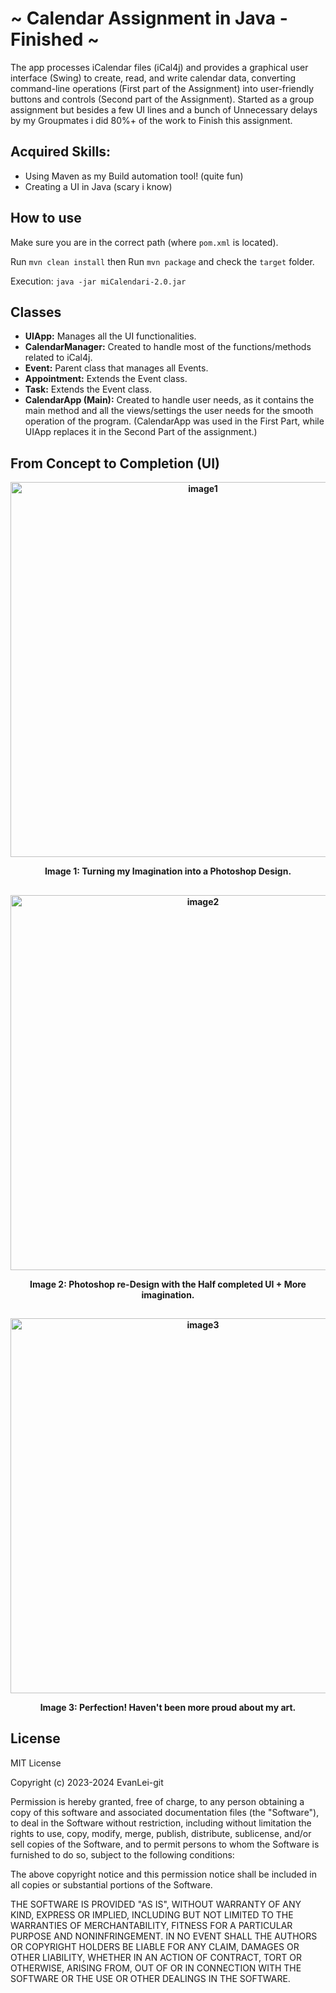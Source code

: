 # ~ Calendar Assignment in Java - Finished ~


The app processes iCalendar files (iCal4j) and provides a graphical user interface (Swing) to create, read, and write calendar data, converting command-line operations (First part of the Assignment) into user-friendly buttons and controls (Second part of the Assignment). Started as a group assignment but besides a few UI lines and a bunch of Unnecessary delays by my Groupmates i did 80%+ of the work to Finish this assignment.

## Acquired Skills:
 - Using Maven as my Build automation tool! (quite fun)
 - Creating a UI in Java (scary i know)

## How to use

Make sure you are in the correct path (where `pom.xml` is located).

Run `mvn clean install` then Run `mvn package` and check the `target` folder.

Execution: `java -jar miCalendari-2.0.jar`


## Classes

- **UIApp:** Manages all the UI functionalities.
- **CalendarManager:** Created to handle most of the functions/methods related to iCal4j.
- **Event:** Parent class that manages all Events.
- **Appointment:** Extends the Event class.
- **Task:** Extends the Event class.
- **CalendarApp (Main):** Created to handle user needs, as it contains the main method and all the views/settings the user needs for the smooth operation of the program. (CalendarApp was used in the First Part, while UIApp replaces it in the Second Part of the assignment.)



## From Concept to Completion (UI)
<b>
<div style="text-align: center;">
    <img src="https://github.com/user-attachments/assets/5cf26298-e25e-49d1-a5e9-a611bd964097" alt="image1" width="600"/>
    <p>Image 1: Turning my Imagination into a Photoshop Design. </p>
</div>
</b>

## 
<b>
<div style="text-align: center;">
    <img src="https://github.com/user-attachments/assets/e43b0287-3769-453b-b5bb-f99218089ab7" alt="image2" width="600"/>
    <p>Image 2: Photoshop re-Design with the Half completed UI + More imagination.</p>
</div>
</b>

## 
<b>
<div style="text-align: center;">
    <img src="https://github.com/user-attachments/assets/db273a41-cfb5-476e-9317-82f3b28d6ff9" alt="image3" width="600"/>
    <p>Image 3: Perfection! Haven't been more proud about my art. </p>
</div>
</b>


## 


## License
MIT License

Copyright (c) 2023-2024 EvanLei-git

Permission is hereby granted, free of charge, to any person obtaining a copy
of this software and associated documentation files (the "Software"), to deal
in the Software without restriction, including without limitation the rights
to use, copy, modify, merge, publish, distribute, sublicense, and/or sell
copies of the Software, and to permit persons to whom the Software is
furnished to do so, subject to the following conditions:

The above copyright notice and this permission notice shall be included in all
copies or substantial portions of the Software.

THE SOFTWARE IS PROVIDED "AS IS", WITHOUT WARRANTY OF ANY KIND, EXPRESS OR
IMPLIED, INCLUDING BUT NOT LIMITED TO THE WARRANTIES OF MERCHANTABILITY,
FITNESS FOR A PARTICULAR PURPOSE AND NONINFRINGEMENT. IN NO EVENT SHALL THE
AUTHORS OR COPYRIGHT HOLDERS BE LIABLE FOR ANY CLAIM, DAMAGES OR OTHER
LIABILITY, WHETHER IN AN ACTION OF CONTRACT, TORT OR OTHERWISE, ARISING FROM,
OUT OF OR IN CONNECTION WITH THE SOFTWARE OR THE USE OR OTHER DEALINGS IN THE
SOFTWARE.
